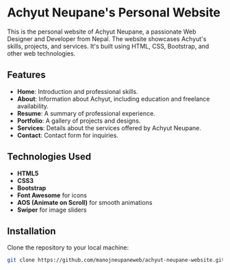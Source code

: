 # Achyut Neupane's Personal Website

This is the personal website of Achyut Neupane, a passionate Web Designer and Developer from Nepal. The website showcases Achyut's skills, projects, and services. It's built using HTML, CSS, Bootstrap, and other web technologies.

## Features

- **Home**: Introduction and professional skills.
- **About**: Information about Achyut, including education and freelance availability.
- **Resume**: A summary of professional experience.
- **Portfolio**: A gallery of projects and designs.
- **Services**: Details about the services offered by Achyut Neupane.
- **Contact**: Contact form for inquiries.

## Technologies Used

- **HTML5**
- **CSS3**
- **Bootstrap**
- **Font Awesome** for icons
- **AOS (Animate on Scroll)** for smooth animations
- **Swiper** for image sliders

## Installation

Clone the repository to your local machine:

```bash
git clone https://github.com/manojneupaneweb/achyut-neupane-website.git
